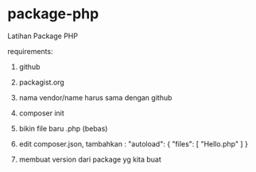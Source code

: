 # package-php
Latihan Package PHP

requirements:
1. github
2. packagist.org
3. nama vendor/name harus sama dengan github

1. composer init
2. bikin file baru .php (bebas)
3. edit composer.json, tambahkan :
    "autoload": {
          "files": [
              "Hello.php"
          ]
      }
      
4. membuat version dari package yg kita buat

